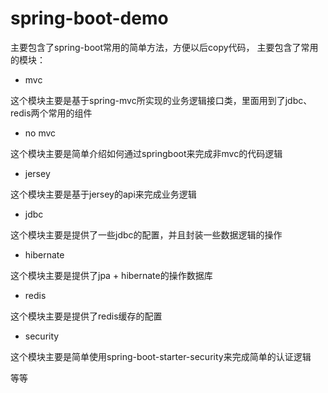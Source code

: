 # spring-boot-demo

主要包含了spring-boot常用的简单方法，方便以后copy代码， 主要包含了常用的模块：

- mvc

这个模块主要是基于spring-mvc所实现的业务逻辑接口类，里面用到了jdbc、redis两个常用的组件

- no mvc

这个模块主要是简单介绍如何通过springboot来完成非mvc的代码逻辑

- jersey

这个模块主要是基于jersey的api来完成业务逻辑

- jdbc

这个模块主要是提供了一些jdbc的配置，并且封装一些数据逻辑的操作

- hibernate

这个模块主要是提供了jpa + hibernate的操作数据库

- redis

这个模块主要是提供了redis缓存的配置

- security

这个模块主要是简单使用spring-boot-starter-security来完成简单的认证逻辑


等等
